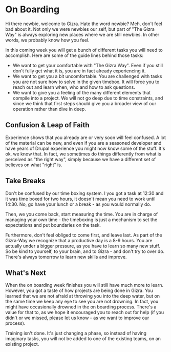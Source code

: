 # On Boarding

Hi there newbie, welcome to Gizra. Hate the word newbie? Meh, don't feel bad about it.
Not only we were newbies our self, but part of "The Gizra Way" is always exploring new places where we are still newbies. In other words, we probably know how you feel.

In this coming week you will get a bunch of different tasks you will need to accomplish. Here are some of the guide lines behind those tasks:

* We want to get your comfortable with "The Gizra Way". Even if you still don't fully get what it is, you are in fact already experiencing it.
* We want to get you a bit uncomfortable. You are challenged with tasks you are not sure how to solve in the given timebox. It will force you to reach out and learn when, who and how to ask questions.
* We want to give you a feeling of the many different elements that compile into a project. We will not go deep due to time constraints, and since we think that first steps should give you a broader
view of our operation rather than dive in deep.

## Confusion & Leap of Faith

Experience shows that you already are or very soon will feel confused. A lot of the material can be new,
and even if you are a seasoned developer and have years of Drupal experience you might now know some of the stuff. It's ok, we know that. In fact, we sometimes do things differently from what is perceived as "the right way", simply because we have a different set of believes on what "right" is.

## Take Breaks

Don't be confused by our time boxing system. I you got a task at 12:30 and it was time boxed for two hours, it doesn't mean you need to work until 14:30. No, go have your lunch or a break - as you would normally do.

Then, we you come back, start measuring the time. You are in charge of managing your own time - the timeboxing is just a mechanism to set the expectations and put boundaries on the task.

Furthermore, don't feel obliged to come first, and leave last. As part of the Gizra-Way we recognize that a productive day is a 8-9 hours. You are actually under a bigger pressure, as you have to learn so many new stuff. So be kind to yourself, to your brain, and to Gizra - and don't try to over do. There's always tomorrow to learn new skills and improve.

## What's Next

When the on boarding week finishes you will still have much more to learn. However, you got a taste of how projects are being done in Gizra.
You learned that we are not afraid at throwing you into the deep water, but on the same time we keep any eye to see you are not drowning. In fact, you might have occasionally drowned in the on boarding process. There's a value for that to, as we hope it encouraged you to reach out for help (if you didn't or we missed, please let us know - as we want to improve our process).

Training isn't done. It's just changing a phase, so instead of having imaginary tasks, you will not be added to one of the existing teams, on an existing project.


